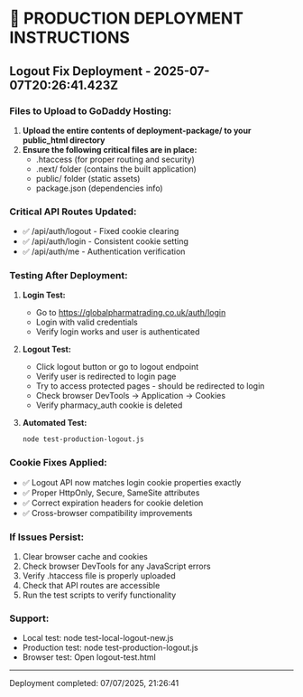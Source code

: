 
# 🚀 PRODUCTION DEPLOYMENT INSTRUCTIONS

## Logout Fix Deployment - 2025-07-07T20:26:41.423Z

### Files to Upload to GoDaddy Hosting:

1. **Upload the entire contents of deployment-package/ to your public_html directory**
2. **Ensure the following critical files are in place:**
   - .htaccess (for proper routing and security)
   - .next/ folder (contains the built application)
   - public/ folder (static assets)
   - package.json (dependencies info)

### Critical API Routes Updated:
- ✅ /api/auth/logout - Fixed cookie clearing
- ✅ /api/auth/login - Consistent cookie setting  
- ✅ /api/auth/me - Authentication verification

### Testing After Deployment:

1. **Login Test:**
   - Go to https://globalpharmatrading.co.uk/auth/login
   - Login with valid credentials
   - Verify login works and user is authenticated

2. **Logout Test:**
   - Click logout button or go to logout endpoint
   - Verify user is redirected to login page
   - Try to access protected pages - should be redirected to login
   - Check browser DevTools → Application → Cookies
   - Verify pharmacy_auth cookie is deleted

3. **Automated Test:**
   ```bash
   node test-production-logout.js
   ```

### Cookie Fixes Applied:
- ✅ Logout API now matches login cookie properties exactly
- ✅ Proper HttpOnly, Secure, SameSite attributes
- ✅ Correct expiration headers for cookie deletion
- ✅ Cross-browser compatibility improvements

### If Issues Persist:
1. Clear browser cache and cookies
2. Check browser DevTools for any JavaScript errors
3. Verify .htaccess file is properly uploaded
4. Check that API routes are accessible
5. Run the test scripts to verify functionality

### Support:
- Local test: node test-local-logout-new.js
- Production test: node test-production-logout.js
- Browser test: Open logout-test.html

---
Deployment completed: 07/07/2025, 21:26:41
